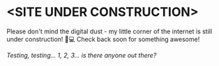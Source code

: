 # \<SITE UNDER CONSTRUCTION>
Please don't mind the digital dust - my little corner of the internet is still under construction! 🚧💻 Check back soon for something awesome!



*Testing, testing... 1, 2, 3... is there anyone out there?*